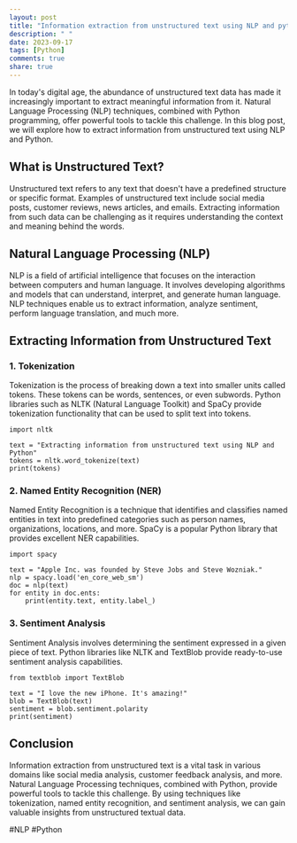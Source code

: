 ```yaml
---
layout: post
title: "Information extraction from unstructured text using NLP and python"
description: " "
date: 2023-09-17
tags: [Python]
comments: true
share: true
---
```


In today's digital age, the abundance of unstructured text data has made it increasingly important to extract meaningful information from it. Natural Language Processing (NLP) techniques, combined with Python programming, offer powerful tools to tackle this challenge. In this blog post, we will explore how to extract information from unstructured text using NLP and Python.

## What is Unstructured Text?

Unstructured text refers to any text that doesn't have a predefined structure or specific format. Examples of unstructured text include social media posts, customer reviews, news articles, and emails. Extracting information from such data can be challenging as it requires understanding the context and meaning behind the words.

## Natural Language Processing (NLP)

NLP is a field of artificial intelligence that focuses on the interaction between computers and human language. It involves developing algorithms and models that can understand, interpret, and generate human language. NLP techniques enable us to extract information, analyze sentiment, perform language translation, and much more.

## Extracting Information from Unstructured Text

### 1. Tokenization

Tokenization is the process of breaking down a text into smaller units called tokens. These tokens can be words, sentences, or even subwords. Python libraries such as NLTK (Natural Language Toolkit) and SpaCy provide tokenization functionality that can be used to split text into tokens.

```
import nltk

text = "Extracting information from unstructured text using NLP and Python"
tokens = nltk.word_tokenize(text)
print(tokens)
```

### 2. Named Entity Recognition (NER)

Named Entity Recognition is a technique that identifies and classifies named entities in text into predefined categories such as person names, organizations, locations, and more. SpaCy is a popular Python library that provides excellent NER capabilities.

```
import spacy

text = "Apple Inc. was founded by Steve Jobs and Steve Wozniak."
nlp = spacy.load('en_core_web_sm')
doc = nlp(text)
for entity in doc.ents:
    print(entity.text, entity.label_)
```

### 3. Sentiment Analysis

Sentiment Analysis involves determining the sentiment expressed in a given piece of text. Python libraries like NLTK and TextBlob provide ready-to-use sentiment analysis capabilities.

```
from textblob import TextBlob

text = "I love the new iPhone. It's amazing!"
blob = TextBlob(text)
sentiment = blob.sentiment.polarity
print(sentiment)
```

## Conclusion

Information extraction from unstructured text is a vital task in various domains like social media analysis, customer feedback analysis, and more. Natural Language Processing techniques, combined with Python, provide powerful tools to tackle this challenge. By using techniques like tokenization, named entity recognition, and sentiment analysis, we can gain valuable insights from unstructured textual data.

#NLP #Python